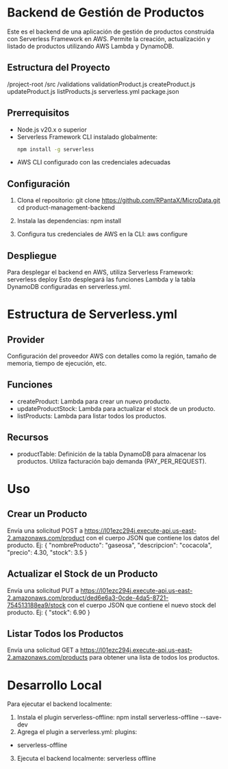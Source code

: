 # Backend de Gestión de Productos

Este es el backend de una aplicación de gestión de productos construida con Serverless Framework en AWS. Permite la creación, actualización y listado de productos utilizando AWS Lambda y DynamoDB.

## Estructura del Proyecto
/project-root
  /src
    /validations
      validationProduct.js
  createProduct.js
  updateProduct.js
  listProducts.js
  serverless.yml
  package.json

## Prerrequisitos

- Node.js v20.x o superior
- Serverless Framework CLI instalado globalmente:
  ```bash
  npm install -g serverless

- AWS CLI configurado con las credenciales adecuadas

## Configuración
1. Clona el repositorio:
  git clone https://github.com/RPantaX/MicroData.git
  cd product-management-backend

2. Instala las dependencias:
  npm install

3. Configura tus credenciales de AWS en la CLI:
  aws configure

## Despliegue
Para desplegar el backend en AWS, utiliza Serverless Framework:
  serverless deploy
Esto desplegará las funciones Lambda y la tabla DynamoDB configuradas en serverless.yml.

# Estructura de Serverless.yml
## Provider
Configuración del proveedor AWS con detalles como la región, tamaño de memoria, tiempo de ejecución, etc.

## Funciones
- createProduct: Lambda para crear un nuevo producto.
- updateProductStock: Lambda para actualizar el stock de un producto.
- listProducts: Lambda para listar todos los productos.

## Recursos
- productTable: Definición de la tabla DynamoDB para almacenar los productos. Utiliza facturación bajo demanda (PAY_PER_REQUEST).

# Uso
## Crear un Producto
Envía una solicitud POST a https://l01ezc294j.execute-api.us-east-2.amazonaws.com/product con el cuerpo JSON que contiene los datos del producto.
Ej:
  {
    "nombreProducto": "gaseosa",
    "descripcion": "cocacola",
    "precio": 4.30,
    "stock": 3.5
  }

## Actualizar el Stock de un Producto
Envía una solicitud PUT a https://l01ezc294j.execute-api.us-east-2.amazonaws.com/product/ded6e6a3-0cde-4da5-8721-754513188ea9/stock con el cuerpo JSON que contiene el nuevo stock del producto.
Ej:
  {
    "stock": 6.90
  }
## Listar Todos los Productos
Envía una solicitud GET a https://l01ezc294j.execute-api.us-east-2.amazonaws.com/products para obtener una lista de todos los productos.

# Desarrollo Local
Para ejecutar el backend localmente:

1. Instala el plugin serverless-offline:
  npm install serverless-offline --save-dev
2. Agrega el plugin a serverless.yml:
  plugins:
  - serverless-offline
3. Ejecuta el backend localmente:
  serverless offline